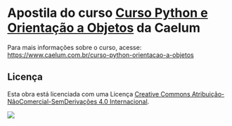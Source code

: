 # Apostila do curso [Curso Python e Orientação a Objetos](https://www.caelum.com.br/curso-python-orientacao-a-objetos) da Caelum

Para mais informações sobre o curso, acesse: https://www.caelum.com.br/curso-python-orientacao-a-objetos

## Licença

Esta obra está licenciada com uma Licença [Creative Commons Atribuição-NãoComercial-SemDerivações 4.0 Internacional](http://creativecommons.org/licenses/by-nc-nd/4.0/).

![](https://i.creativecommons.org/l/by-nc-nd/4.0/88x31.png)
